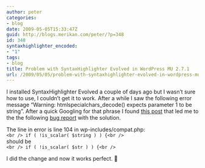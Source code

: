 ```yaml
---
author: peter
categories:
- blog
date: 2009-05-05T15:33:47Z
guid: http://blogs.merikan.com/peter/?p=348
id: 348
syntaxhighlighter_encoded:
- "1"
tags:
- blog
title: Problem with SyntaxHighlighter Evolved in WordPress MU 2.7.1
url: /2009/05/05/problem-with-syntaxhighlighter-evolved-in-wordpress-mu-271/
---
```


I installed SyntaxHighlighter Evolved a couple of days ago but I wasn&#8217;t sure how to use, I couldn&#8217;t get it to work. After a while I saw the following error message &#8220;Warning: htmlspecialchars_decode() expects parameter 1 to be string&#8221;. After a quick Googling for that phrase I found [this post](http://wordpress.org/support/topic/243157) that led me to the the following [bug report](http://core.trac.wordpress.org/ticket/9090) with the solution.

The line in error is line 104 in wp-includes/compat.php:  
`<br />
if ( !is_scalar( $string ) ) {<br />
`  
should be  
`<br />
if ( !is_scalar( $str ) ) {<br />
` 

I did the change and now it works perfect. 🙂